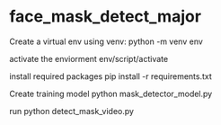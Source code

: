 # face_mask_detect_major
Create a virtual env using venv:
python -m venv env

activate the enviorment
env/script/activate

install required packages
pip install -r requirements.txt

Create training model
python mask_detector_model.py

run 
python detect_mask_video.py
